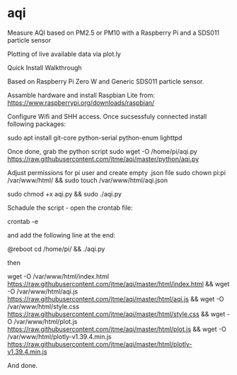# aqi
Measure AQI based on PM2.5 or PM10 with a Raspberry Pi and a SDS011 particle sensor

Plotting of live available data via plot.ly


Quick Install Walkthrough

Based on Raspberry Pi Zero W and Generic SDS011 particle sensor. 

Assamble hardware and install Raspbian Lite from:
https://www.raspberrypi.org/downloads/raspbian/

Configure Wifi and SHH access. Once sucsessfuly connected install following packages:

sudo apt install git-core python-serial python-enum lighttpd

Once done, grab the python script
sudo wget -O /home/pi/aqi.py https://raw.githubusercontent.com/jtme/aqi/master/python/aqi.py

Adjust permissions for pi user and create empty .json file
sudo chown pi:pi /var/www/html/ && sudo touch /var/www/html/aqi.json

sudo chmod +x aqi.py && sudo ./aqi.py

Schadule the script - open the crontab file:

crontab -e

and add the following line at the end:

@reboot cd /home/pi/ && ./aqi.py

then 

wget -O /var/www/html/index.html https://raw.githubusercontent.com/jtme/aqi/master/html/index.html &&
wget -O /var/www/html/aqi.js https://raw.githubusercontent.com/jtme/aqi/master/html/aqi.js &&
wget -O /var/www/html/style.css https://raw.githubusercontent.com/jtme/aqi/master/html/style.css &&
wget -O /var/www/html/plot.js https://raw.githubusercontent.com/jtme/aqi/master/html/plot.js &&
wget -O /var/www/html/plotly-v1.39.4.min.js https://raw.githubusercontent.com/jtme/aqi/master/html/plotly-v1.39.4.min.js

And done.

